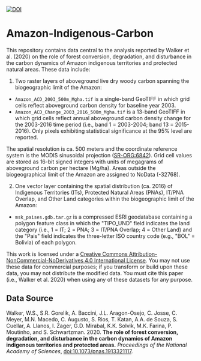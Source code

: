[![DOI](https://zenodo.org/badge/199693162.svg)](https://zenodo.org/doi/10.5281/zenodo.10822438)

# Amazon-Indigenous-Carbon

This repository contains data central to the analysis reported by Walker et al. (2020) on the role of forest conversion, degradation, and disturbance in the carbon dynamics of Amazon indigenous territories and protected natural areas. These data include:

1. Two raster layers of aboveground live dry woody carbon spanning the biogeographic limit of the Amazon:
+ `Amazon_ACD_2003_500m_Mgha.tif` is a single-band GeoTIFF in which grid cells reflect aboveground carbon density for baseline year 2003.
+ `Amazon_ACD_Change_2003_2016_500m_Mgha.tif` is a 13-band GeoTIFF in which grid cells reflect annual aboveground carbon density change for the 2003-2016 time period (i.e., band 1 = 2003-2004; band 13 = 2015-2016). Only pixels exhibiting statistical significance at the 95% level are reported.

The spatial resolution is ca. 500 meters and the coordinate reference system is the MODIS sinusoidal projection ([SR-ORG:6842](https://spatialreference.org/ref/sr-org/modis-sinusoidal/)). Grid cell values are stored as 16-bit signed integers with units of megagrams of aboveground carbon per hectare (Mg/ha). Areas outside the biogeographical limit of the Amazon are assigned to NoData (-32768).

2. One vector layer containing the spatial distribution (ca. 2016) of Indigenous Territories (ITs), Protected Natural Areas (PNAs), IT/PNA Overlap, and Other Land categories within the biogeographic limit of the Amazon:
+ `msk_paises.gdb.tar.gz` is a compressed ESRI geodatabase containing a polygon feature class in which the "TIPO_UND" field indicates the land category (i.e., 1 = IT; 2 = PNA; 3 = IT/PNA Overlap; 4 = Other Land) and the "Pais" field indicates the three-letter ISO country code (e.g., "BOL" = Bolivia) of each polygon.

This work is licensed under a  [Creative Commons Attribution-NonCommercial-NoDerivatives 4.0 International License](http://creativecommons.org/licenses/by-nc-nd/4.0/). You may not use these data for commercial purposes; if you transform or build upon these data, you may not distribute the modified data. You must cite this paper (i.e., Walker et al. 2020) when using any of these datasets for any purpose.

## Data Source

Walker, W.S., S.R. Gorelik, A. Baccini, J.L. Aragon-Osejo, C. Josse, C. Meyer, M.N. Macedo, C. Augusto, S. Rios, T. Katan, A.A. de Souza, S. Cuellar, A. Llanos, I. Zager, G.D. Mirabal, K.K. Solvik, M.K. Farina, P. Moutinho, and S. Schwartzman. 2020. **The role of forest conversion, degradation, and disturbance in the carbon dynamics of Amazon indigenous territories and protected areas.** _Proceedings of the National Academy of Sciences_, [doi:10.1073/pnas.1913321117](https://doi.org/10.1073/pnas.1913321117).
